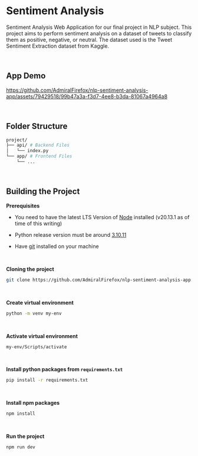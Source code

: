 # Sentiment Analysis

Sentiment Analysis Web Application for our final project in NLP subject. This project aims to perform sentiment analysis on a dataset of tweets to classify them as positive, negative, or neutral. The dataset used is the Tweet Sentiment Extraction dataset from Kaggle.

<br />

## App Demo

https://github.com/AdmiralFirefox/nlp-sentiment-analysis-app/assets/79429518/99b47a3a-f3d7-4ee8-b3da-81067a4964a8

<br />

## Folder Structure
```bash
project/
├── api/ # Backend Files
│   └── index.py
└── app/ # Frontend Files
    └── ...
```

<br />

## Building the Project

**Prerequisites**

- You need to have the latest LTS Version of [Node](https://nodejs.org/en) installed (v20.13.1 as of time of this writing)

- Python release version must be around [3.10.11](https://www.python.org/downloads/release/python-31011/)

- Have [git](https://git-scm.com/) installed on your machine

<br />

**Cloning the project**

```bash
git clone https://github.com/AdmiralFirefox/nlp-sentiment-analysis-app.git
```

<br />

**Create virtual environment**

```bash
python -m venv my-env
```

<br />

**Activate virtual environment**

```bash
my-env/Scripts/activate
```

<br />

**Install python packages from `requirements.txt`**

```bash
pip install -r requirements.txt
```

<br />

**Install npm packages**

```bash
npm install
```

<br />

**Run the project**

```bash
npm run dev
```